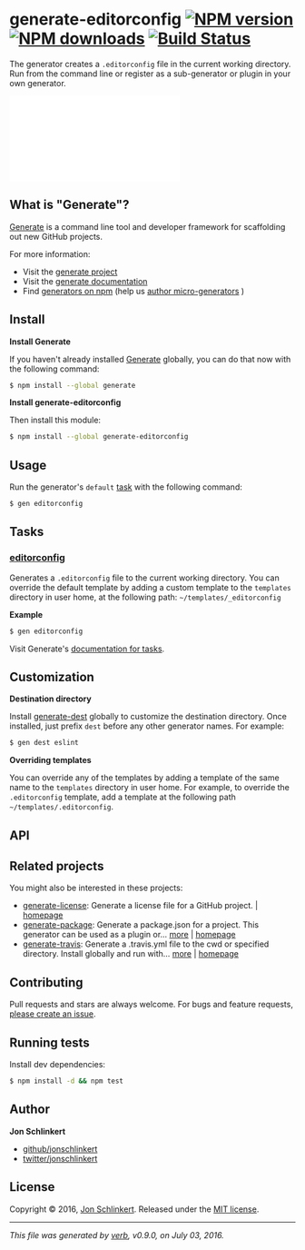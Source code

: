# generate-editorconfig [![NPM version](https://img.shields.io/npm/v/generate-editorconfig.svg?style=flat)](https://www.npmjs.com/package/generate-editorconfig) [![NPM downloads](https://img.shields.io/npm/dm/generate-editorconfig.svg?style=flat)](https://npmjs.org/package/generate-editorconfig) [![Build Status](https://img.shields.io/travis/generate/generate-editorconfig.svg?style=flat)](https://travis-ci.org/generate/generate-editorconfig)

The generator creates a `.editorconfig` file in the current working directory. Run from the command line or register as a sub-generator or plugin in your own generator.

![generate-editorconfig demo](demo.md)

## What is "Generate"?

[Generate](https://github.com/generate/generate) is a command line tool and developer framework for scaffolding out new GitHub projects.

For more information:

* Visit the [generate project](https://github.com/generate/generate)
* Visit the [generate documentation](https://github.com/generate/generate/blob/master/docs/)
* Find [generators on npm](https://www.npmjs.com/browse/keyword/generate-generator) (help us [author micro-generators](https://github.com/generate/generate/blob/master/docs/micro-generators.md) )

## Install

**Install Generate**

If you haven't already installed [Generate](https://github.com/generate/generate) globally, you can do that now with the following command:

```sh
$ npm install --global generate
```

**Install generate-editorconfig**

Then install this module:

```sh
$ npm install --global generate-editorconfig
```

## Usage

Run the generator's `default` [task](https://github.com/generate/generate/blob/master/docs/tasks.md#default-task) with the following command:

```sh
$ gen editorconfig
```

## Tasks

### [editorconfig](generator.js#L23)

Generates a `.editorconfig` file to the current working directory. You can override the default template by adding a custom template to the `templates` directory in user home, at the following path: `~/templates/_editorconfig`

**Example**

```sh
$ gen editorconfig
```

Visit Generate's [documentation for tasks](https://github.com/generate/generate/blob/master/docs/tasks.md).

## Customization

**Destination directory**

Install [generate-dest](https://github.com/generate/generate-dest) globally to customize the destination directory. Once installed, just prefix `dest` before any other generator names. For example:

```sh
$ gen dest eslint
```

**Overriding templates**

You can override any of the templates by adding a template of the same name to the `templates` directory in user home. For example, to override the `.editorconfig` template, add a template at the following path `~/templates/.editorconfig`.

## API

## Related projects

You might also be interested in these projects:

* [generate-license](https://www.npmjs.com/package/generate-license): Generate a license file for a GitHub project. | [homepage](https://github.com/generate/generate-license "Generate a license file for a GitHub project.")
* [generate-package](https://www.npmjs.com/package/generate-package): Generate a package.json for a project. This generator can be used as a plugin or… [more](https://github.com/generate/generate-package) | [homepage](https://github.com/generate/generate-package "Generate a package.json for a project. This generator can be used as a plugin or sub-generator in your own generator, as a component of a larger build workflow.")
* [generate-travis](https://www.npmjs.com/package/generate-travis): Generate a .travis.yml file to the cwd or specified directory. Install globally and run with… [more](https://github.com/generate/generate-travis) | [homepage](https://github.com/generate/generate-travis "Generate a .travis.yml file to the cwd or specified directory. Install globally and run with generate's CLI, or use as a component in your own generator.")

## Contributing

Pull requests and stars are always welcome. For bugs and feature requests, [please create an issue](../../issues/new).

## Running tests

Install dev dependencies:

```sh
$ npm install -d && npm test
```

## Author

**Jon Schlinkert**

* [github/jonschlinkert](https://github.com/jonschlinkert)
* [twitter/jonschlinkert](http://twitter.com/jonschlinkert)

## License

Copyright © 2016, [Jon Schlinkert](https://github.com/jonschlinkert).
Released under the [MIT license](https://github.com/generate/generate-editorconfig/blob/master/LICENSE).

***

_This file was generated by [verb](https://github.com/verbose/verb), v0.9.0, on July 03, 2016._